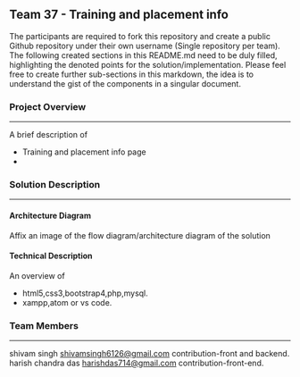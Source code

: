 ## Team 37 - Training and placement info

The participants are required to fork this repository and create a public Github repository under their own username (Single repository per team). The following created sections in this README.md need to be duly filled, highlighting the denoted points for the solution/implementation. Please feel free to create further sub-sections in this markdown, the idea is to understand the gist of the components in a singular document.

### Project Overview
----------------------------------

A brief description of
* Training and placement info page
*

### Solution Description
----------------------------------

#### Architecture Diagram

Affix an image of the flow diagram/architecture diagram of the solution

#### Technical Description

An overview of
* html5,css3,bootstrap4,php,mysql.
* xampp,atom or vs code.


### Team Members
----------------------------------

shivam singh
shivamsingh6126@gmail.com
contribution-front and backend.
harish chandra das
harishdas714@gmail.com
contribution-front-end.
